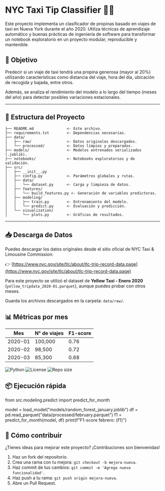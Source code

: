 # NYC Taxi Tip Classifier 🗽🚕

Este proyecto implementa un clasificador de propinas basado en viajes de taxi en Nueva York durante el año 2020. Utiliza técnicas de aprendizaje automático y buenas prácticas de ingeniería de software para transformar un notebook exploratorio en un proyecto modular, reproducible y mantenible.

## 📌 Objetivo

Predecir si un viaje de taxi tendrá una propina generosa (mayor al 20%) utilizando características como distancia del viaje, hora del día, ubicación de recogida y bajada, entre otros.

Además, se analiza el rendimiento del modelo a lo largo del tiempo (meses del año) para detectar posibles variaciones estacionales.

---

## 📁 Estructura del Proyecto

```text
├── README.md               <- Este archivo.
├── requirements.txt        <- Dependencias necesarias.
├── data/
│   ├── raw/                <- Datos originales descargados.
│   └── processed/          <- Datos limpios y preparados.
├── models/                 <- Modelos entrenados serializados (.joblib).
├── notebooks/              <- Notebooks exploratorios y de validación.
├── src/
│   ├── __init__.py
│   ├── config.py           <- Parámetros globales y rutas.
│   ├── data/
│   │   └── dataset.py      <- Carga y limpieza de datos.
│   ├── features/
│   │   └── build_features.py <- Generación de variables predictoras.
│   ├── modeling/
│   │   ├── train.py        <- Entrenamiento del modelo.
│   │   └── predict.py      <- Evaluación y predicción.
│   └── visualization/
│       └── plots.py        <- Gráficas de resultados.
```
----
## 📥 Descarga de Datos

Puedes descargar los datos originales desde el sitio oficial de NYC Taxi & Limousine Commission:

👉 [https://www.nyc.gov/site/tlc/about/tlc-trip-record-data.page](https://www.nyc.gov/site/tlc/about/tlc-trip-record-data.page)

Para este proyecto se utilizó el dataset de **Yellow Taxi - Enero 2020** (`yellow_tripdata_2020-01.parquet`), aunque puedes probar con otros meses.

Guarda los archivos descargados en la carpeta: `data/raw/`.


## 📊 Métricas por mes

| Mes        | N° de viajes | F1-score |
|------------|--------------|----------|
| 2020-01    | 100,000      | 0.76     |
| 2020-02    | 98,500       | 0.72     |
| 2020-03    | 85,300       | 0.68     |

![Python](https://img.shields.io/badge/python-3.9+-blue)
![License](https://img.shields.io/github/license/Joselota/nyc-taxi-tip-classifier)
![Repo size](https://img.shields.io/github/repo-size/Joselota/nyc-taxi-tip-classifier)

## 📦 Ejecución rápida
from src.modeling.predict import predict_for_month

model = load_model("models/random_forest_january.joblib")
df = pd.read_parquet("data/processed/february.parquet")
f1 = predict_for_month(model, df)
print(f"F1-score febrero: {f1}")

## 🤝 Cómo contribuir

¿Tienes ideas para mejorar este proyecto? ¡Contribuciones son bienvenidas!

1. Haz un fork del repositorio.
2. Crea una rama con tu mejora: `git checkout -b mejora-nueva`.
3. Haz commit de tus cambios: `git commit -m 'Agrega nueva funcionalidad'`.
4. Haz push a tu rama: `git push origin mejora-nueva`.
5. Abre un Pull Request.



